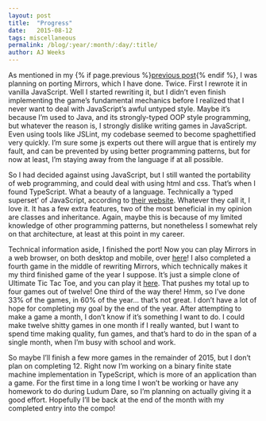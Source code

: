 ```yaml
---
layout: post
title:  "Progress"
date:   2015-08-12
tags: miscellaneous
permalink: /blog/:year/:month/:day/:title/
author: AJ Weeks
---
```


As mentioned in my {% if page.previous %}<a href="{{ page.previous.url }}">previous post</a>{% endif %}, I was planning on porting Mirrors, which I have done. Twice. First I rewrote it in vanilla JavaScript. Well I started rewriting it, but I didn’t even finish implementing the game’s fundamental mechanics before I realized that I never want to deal with JavaScript’s awful untyped style. Maybe it’s because I’m used to Java, and its strongly-typed OOP style programming, but whatever the reason is, I strongly dislike writing games in JavaScript. Even using tools like JSLint, my codebase seemed to become spaghettified very quickly. I’m sure some js experts out there will argue that is entirely my fault, and can be prevented by using better programming patterns, but for now at least, I’m staying away from the language if at all possible.

So I had decided against using JavaScript, but I still wanted the portability of web programming, and could deal with using html and css. That’s when I found TypeScript. What a beauty of a language. Technically a ‘typed superset’ of JavaScript, according to [their website](http://www.typescriptlang.org/). Whatever they call it, I love it. It has a few extra features, two of the most beneficial in my opinion are classes and inheritance. Again, maybe this is because of my limited knowledge of other programming patterns, but nonetheless I somewhat rely on that architecture, at least at this point in my career.

Technical information aside, I finished the port! Now you can play Mirrors in a web browser, on both desktop and mobile, over [here](/mirrors-desc)! I also completed a fourth game in the middle of rewriting Mirrors, which technically makes it my third finished game of the year I suppose. It’s just a simple clone of Ultimate Tic Tac Toe, and you can play it [here](/tictactoe). That pushes my total up to four games out of twelve! One third of the way there! Hmm, so I’ve done 33% of the games, in 60% of the year… that’s not great. I don’t have a lot of hope for completing my goal by the end of the year. After attempting to make a game a month, I don’t know if it’s something I want to do. I could make twelve shitty games in one month if I really wanted, but I want to spend time making quality, fun games, and that’s hard to do in the span of a single month, when I’m busy with school and work.

So maybe I’ll finish a few more games in the remainder of 2015, but I don’t plan on completing 12. Right now I’m working on a binary finite state machine implementation in TypeScript, which is more of an application than a game. For the first time in a long time I won’t be working or have any homework to do during Ludum Dare, so I’m planning on actually giving it a good effort. Hopefully I’ll be back at the end of the month with my completed entry into the compo!

